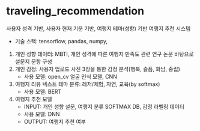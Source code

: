 # traveling_recommendation
사용자 성격 기반, 사용자 현재 기분 기반, 여행지 테마(성향) 기반 여행지 추천 시스템

- 기술 스택: tensorflow, pandas, numpy,
1. 개인 성향 데이터: MBTI, 개인 성격에 따른 여행지 만족도 관련 연구 논문 바탕으로 설문지 문항 구성
2. 개인 감정: 사용자 업로드 사진 3장을 통한 감정 분석(행복, 슬픔, 화남, 중립)
   - 사용 모델: open_cv 얼굴 인식 모델, CNN
4. 여행지 리뷰 텍스트 테마 분류: 레저/체험, 자연, 교육(by softmax)
   - 사용 모델: BERT
5. 여행지 추천 모델
    - INPUT: 개인 성향 설문, 여행지 분류 SOFTMAX DB, 감정 라벨링 데이터
    - 사용 모델: DNN
    - OUTPUT: 여행지 추천 여부
